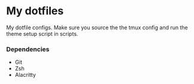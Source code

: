 # My dotfiles

My dotfile configs. Make sure you source the the tmux config and run the theme setup script in scripts.

### Dependencies
- Git
- Zsh
- Alacritty
